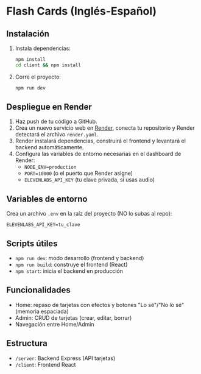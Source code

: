 # Flash Cards (Inglés-Español)

## Instalación

1. Instala dependencias:
   ```bash
   npm install
   cd client && npm install
   ```
2. Corre el proyecto:
   ```bash
   npm run dev
   ```

## Despliegue en Render

1. Haz push de tu código a GitHub.
2. Crea un nuevo servicio web en [Render](https://render.com/), conecta tu repositorio y Render detectará el archivo `render.yaml`.
3. Render instalará dependencias, construirá el frontend y levantará el backend automáticamente.
4. Configura las variables de entorno necesarias en el dashboard de Render:
    - `NODE_ENV=production`
    - `PORT=10000` (o el puerto que Render asigne)
    - `ELEVENLABS_API_KEY` (tu clave privada, si usas audio)

## Variables de entorno

Crea un archivo `.env` en la raíz del proyecto (NO lo subas al repo):

```
ELEVENLABS_API_KEY=tu_clave
```

## Scripts útiles

- `npm run dev`: modo desarrollo (frontend y backend)
- `npm run build`: construye el frontend (React)
- `npm start`: inicia el backend en producción

## Funcionalidades
- Home: repaso de tarjetas con efectos y botones "Lo sé"/"No lo sé" (memoria espaciada)
- Admin: CRUD de tarjetas (crear, editar, borrar)
- Navegación entre Home/Admin

## Estructura
- `/server`: Backend Express (API tarjetas)
- `/client`: Frontend React
